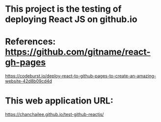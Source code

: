 # This project is the testing of deploying React JS on github.io

# References: https://github.com/gitname/react-gh-pages

https://codeburst.io/deploy-react-to-github-pages-to-create-an-amazing-website-42d8b09cd4d

# This web application URL:
https://chanchailee.github.io/test-github-reactjs/
